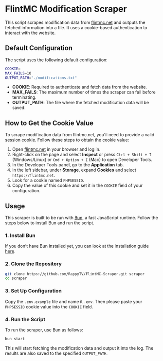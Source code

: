# FlintMC Modification Scraper

This script scrapes modification data from [flintmc.net](https://flintmc.net) and outputs the fetched information into a file. It uses a cookie-based authentication to interact with the website.

## Default Configuration

The script uses the following default configuration:

```bash
COOKIE=
MAX_FAILS=10
OUTPUT_PATH="./modifications.txt"
```

- **COOKIE**: Required to authenticate and fetch data from the website.
- **MAX_FAILS**: The maximum number of times the scraper can fail before terminating.
- **OUTPUT_PATH**: The file where the fetched modification data will be saved.

## How to Get the Cookie Value

To scrape modification data from flintmc.net, you'll need to provide a valid session cookie. Follow these steps to obtain the cookie value:

1. Open [flintmc.net](https://flintmc.net) in your browser and log in.
2. Right-click on the page and select **Inspect** or press `Ctrl + Shift + I` (Windows/Linux) or `Cmd + Option + I` (Mac) to open Developer Tools.
3. In the Developer Tools panel, go to the **Application** tab.
4. In the left sidebar, under **Storage**, expand **Cookies** and select `https://flintmc.net`.
5. Look for a cookie named `PHPSESSID`.
6. Copy the value of this cookie and set it in the `COOKIE` field of your configuration.

## Usage

This scraper is built to be run with [Bun](https://bun.sh/), a fast JavaScript runtime. Follow the steps below to install Bun and run the script.

### 1. Install Bun

If you don’t have Bun installed yet, you can look at the installation guide [here](https://bun.sh).

### 2. Clone the Repository

```bash
git clone https://github.com/RappyTV/FlintMC-Scraper.git scraper
cd scraper
```

### 3. Set Up Configuration

Copy the `.env.example` file and name it `.env`. Then please paste your `PHPSESSID` cookie value into the `COOKIE` field.

### 4. Run the Script

To run the scraper, use Bun as follows:

```bash
bun start
```

This will start fetching the modification data and output it into the log. The results are also saved to the specified `OUTPUT_PATH`.